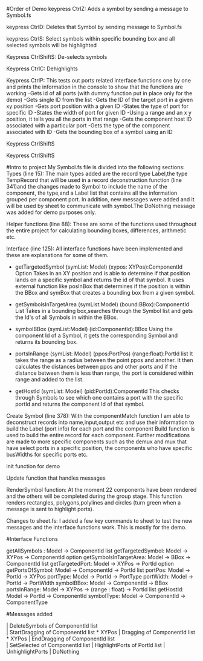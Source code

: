 
#Order of Demo
keypress CtrlZ:
  Adds a symbol by sending a message to Symbol.fs
  
keypress CtrlD:
  Deletes that Symbol by sending message to Symbol.fs

keypress CtrlS:
  Select symbols within specific bounding box and all selected symbols will be highlighted 
  
Keypress CtrlShiftS:
  De-selects symbols 
  

Keypress CtrlC:
  Dehighlights 

Keypress CtrlP:
  This tests out ports related interface functions one by one and prints the information in the console to show that the functions are working
  -Gets id of all ports (with dummy function put in place only for the demo)
  -Gets single ID from the list
  -Gets the ID of the target port in a given xy position 
  -Gets port position with a given ID
  -States the type of port for specific ID
  -States the width of port for given ID
  -Using a range and an x y position, it tells you all the ports in that range 
  -Gets the component host ID associated with a particular port 
  -Gets the type of the component associated with ID 
  -Gets the bounding box of a symbol using an ID
  

Keypress CtrlShiftS

Keypress CtrlShiftS
 
 








#Intro to project 
My Symbol.fs file is divided into the following sections:
Types (line 15):
  The main types added are the record type Label,the type TempRecord that will be used in a record deconstruction function (line 341)and 
  the changes made to Symbol to include the name of the component, the type,and a Label list that contains all the information grouped 
  per component port. In addition, new messages were added and it will be used by sheet to communicate with symbol.The DoNothing message was added for 
  demo purposes only.

Helper functions (line 88): 
  These are some of the functions used throughout the entire project for calculating bounding boxes, differences, arithmetic etc.

Interface (line 125): 
  All interface functions have been implemented and these are explanations for some of them.

   - getTargetedSymbol (symList: Model) (xypos: XYPos):ComponentId Option
      Takes in an XY position and is able to determine if that position lands on a specific symbol and returns the id of that 
      symbol. It uses external function like posInBox that determines if the position is within the BBox and symBox that creates a bounding 
      box from a given symbol.

   - getSymbolsInTargetArea (symList:Model) (bound:BBox):ComponentId List
       Takes in a bounding box,searches through the Symbol list and gets the Id's of all Symbols in within the BBox.

   - symbolBBox (symList:Model) (id:ComponentId):BBox
        Using the component Id of a Symbol, it gets the corresponding Symbol and returns its bounding box. 

   - portsInRange (symList: Model) (ppos:PortPos) (range:float):PortId list
        It takes the range as a radius between the point ppos and another. It then calculates the distances between ppos and other ports
        and if the distance between them is less than range, the port is considered within range and added to the list. 

   - getHostId (symList: Model) (pid:PortId):ComponentId
      This checks through Symbols to see which one contains a port with the specific portId and returns the component Id of that symbol.
      
 Create Symbol (line 378):
    With the componentMatch function I am able to deconstruct records into name,input,output etc and use their information to build the 
    Label (port info) for each port and the component Build function is used to build the entire record for each component. Further modifications
    are made to more specific components such as the demux and mux that have select ports in a specific position, the components who have specific busWidths
    for specific ports etc.
    
  init function for demo
  
  Update function that handles messages 
  
  RenderSymbol function:
    At the moment 22 components have been rendered and the others will be completed during the group stage.
    This function renders rectangles, polygons,polylines and circles (turn green when a message is sent to highlight ports).

  Changes to sheet.fs:
    I added a few key commands to sheet to test the new messages and the interface functions work. This is mostly for the demo. 

#Interface Functions 

getAllSymbols : Model -> ComponentId list
getTargetedSymbol: Model -> XYPos -> ComponentId option
getSymbolsInTargetArea: Model -> BBox -> ComponentId list
getTargetedPort: Model -> XYPos -> PortId option
getPortsOfSymbol: Model -> ComponentId -> PortId list
portPos: Model -> PortId -> XYPos
portType: Model -> PortId -> PortType
portWidth: Model -> PortId -> PortWidth
symbolBBox: Model -> ComponentId -> BBox
portsInRange: Model -> XYPos -> (range : float) -> PortId list
getHostId: Model -> PortId -> ComponentId
symbolType: Model -> ComponentId -> ComponentType


#Messages added

| DeleteSymbols of ComponentId list  
| StartDragging of ComponentId list * XYPos
| Dragging of ComponentId list * XYPos
| EndDragging of ComponentId list  
| SetSelected of ComponentId list
| HighlightPorts of PortId list
| UnhighlightPorts
| DoNothing

